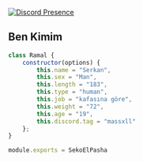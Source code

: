 [![Discord Presence](https://lanyard-profile-readme.vercel.app/api/490096318807801876?hideDiscrim=true)](https://discord.com/users/966695054435549255)

<h2>Ben Kimim</h2>

```js
class Ramal {
    constructor(options) {
        this.name = "Serkan",
        this.sex = "Man",
        this.length = "183",
        this.type = "human",
        this.job = "kafasına göre",
        this.weight = "72",
        this.age = "19",
        this.discord.tag = "massxll"
    };
}

module.exports = SekoElPasha
```
